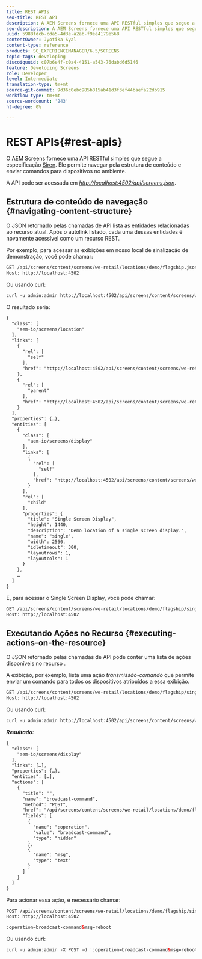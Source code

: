 ```yaml
---
title: REST APIs
seo-title: REST API
description: A AEM Screens fornece uma API RESTful simples que segue a especificação Siren. Siga esta página para saber como navegar pela estrutura de conteúdo e enviar comandos para dispositivos no ambiente.
seo-description: A AEM Screens fornece uma API RESTful simples que segue a especificação Siren. Siga esta página para saber como navegar pela estrutura de conteúdo e enviar comandos para dispositivos no ambiente.
uuid: 5988fdcb-cda5-4d3e-a2ab-f9ee4179e568
contentOwner: Jyotika Syal
content-type: reference
products: SG_EXPERIENCEMANAGER/6.5/SCREENS
topic-tags: developing
discoiquuid: c07b6e4f-c0a4-4151-a543-76dabd6d5146
feature: Developing Screens
role: Developer
level: Intermediate
translation-type: tm+mt
source-git-commit: 9d36c0ebc985b815ab41d3f3ef44baefa22db915
workflow-type: tm+mt
source-wordcount: '243'
ht-degree: 0%

---
```



# REST APIs{#rest-apis}

O AEM Screens fornece uma API RESTful simples que segue a especificação [Siren](https://github.com/kevinswiber/siren). Ele permite navegar pela estrutura de conteúdo e enviar comandos para dispositivos no ambiente.

A API pode ser acessada em [*http://localhost:4502/api/screens.json*](http://localhost:4502/api/screens.json).

## Estrutura de conteúdo de navegação {#navigating-content-structure}

O JSON retornado pelas chamadas de API lista as entidades relacionadas ao recurso atual. Após o autolink listado, cada uma dessas entidades é novamente acessível como um recurso REST.

Por exemplo, para acessar as exibições em nosso local de sinalização de demonstração, você pode chamar:

```xml
GET /api/screens/content/screens/we-retail/locations/demo/flagship.json HTTP/1.1
Host: http://localhost:4502
```

Ou usando curl:

```xml
curl -u admin:admin http://localhost:4502/api/screens/content/screens/we-retail/locations/demo/flagship.json
```

O resultado seria:

```xml
{
  "class": [
    "aem-io/screens/location"
  ],
  "links": [
    {
      "rel": [
        "self"
      ],
      "href": "http://localhost:4502/api/screens/content/screens/we-retail/locations/demo/flagship.json"
    },
    {
      "rel": [
        "parent"
      ],
      "href": "http://localhost:4502/api/screens/content/screens/we-retail/locations/demo.json"
    }
  ],
  "properties": {…},
  "entities": [
    {
      "class": [
        "aem-io/screens/display"
      ],
      "links": [
        {
          "rel": [
            "self"
          ],
          "href": "http://localhost:4502/api/screens/content/screens/we-retail/locations/demo/flagship/single.json"
        }
      ],
      "rel": [
        "child"
      ],
      "properties": {
        "title": "Single Screen Display",
        "height": 1440,
        "description": "Demo location of a single screen display.",
        "name": "single",
        "width": 2560,
        "idletimeout": 300,
        "layoutrows": 1,
        "layoutcols": 1
      }
    },
    …
  ]
}
```

E, para acessar o Single Screen Display, você pode chamar:

```xml
GET /api/screens/content/screens/we-retail/locations/demo/flagship/single.json HTTP/1.1
Host: http://localhost:4502
```

## Executando Ações no Recurso {#executing-actions-on-the-resource}

O JSON retornado pelas chamadas de API pode conter uma lista de ações disponíveis no recurso .

A exibição, por exemplo, lista uma ação *transmissão-comando* que permite enviar um comando para todos os dispositivos atribuídos a essa exibição.

```xml
GET /api/screens/content/screens/we-retail/locations/demo/flagship/single.json HTTP/1.1
Host: http://localhost:4502
```

Ou usando curl:

```xml
curl -u admin:admin http://localhost:4502/api/screens/content/screens/we-retail/locations/demo/flagship/single.json
```

***Resultado:***

```xml
{
  "class": [
    "aem-io/screens/display"
  ],
  "links": […],
  "properties": {…},
  "entities": […],
  "actions": [
    {
      "title": "",
      "name": "broadcast-command",
      "method": "POST",
      "href": "/api/screens/content/screens/we-retail/locations/demo/flagship/single",
      "fields": [
        {
          "name": ":operation",
          "value": "broadcast-command",
          "type": "hidden"
        },
        {
          "name": "msg",
          "type": "text"
        }
      ]
    }
  ]
}
```

Para acionar essa ação, é necessário chamar:

```xml
POST /api/screens/content/screens/we-retail/locations/demo/flagship/single.json HTTP/1.1
Host: http://localhost:4502

:operation=broadcast-command&msg=reboot
```

Ou usando curl:

```xml
curl -u admin:admin -X POST -d ':operation=broadcast-command&msg=reboot' http://localhost:4502/api/screens/content/screens/we-retail/locations/demo/flagship/single.json
```

